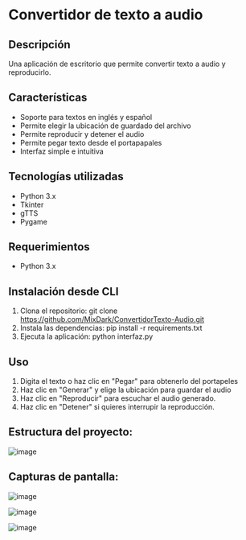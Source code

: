 # Convertidor de texto a audio

## Descripción
Una aplicación de escritorio que permite convertir texto a audio y reproducirlo.

## Características
- Soporte para textos en inglés y español
- Permite elegir la ubicación de guardado del archivo
- Permite reproducir y detener el audio
- Permite pegar texto desde el portapapales
- Interfaz simple e intuitiva

## Tecnologías utilizadas
- Python 3.x
- Tkinter
- gTTS
- Pygame

## Requerimientos
- Python 3.x 

## Instalación desde CLI
1. Clona el repositorio: 
git clone https://github.com/MixDark/ConvertidorTexto-Audio.git
2. Instala las dependencias:
pip install -r requirements.txt
3. Ejecuta la aplicación:
python interfaz.py

## Uso
1. Digita el texto o haz clic en "Pegar" para obtenerlo del portapeles
2. Haz clic en "Generar" y elige la ubicación para guardar el audio
3. Haz clic en "Reproducir" para escuchar el audio generado.
4. Haz clic en "Detener" si quieres interrupir la reproducción.

## Estructura del proyecto:

![image](https://github.com/user-attachments/assets/c1c4bfed-b4a9-4fa9-9210-ec0bbf8bef8b)


## Capturas de pantalla:
![image](https://github.com/user-attachments/assets/7cea5335-2ea9-4ebb-82ea-ea7674758090)

![image](https://github.com/user-attachments/assets/32e52b1f-99bd-4325-b4f9-6693f770197e)

![image](https://github.com/user-attachments/assets/18edcf46-3f86-4d23-8cdb-ddf49dbf27b1)

